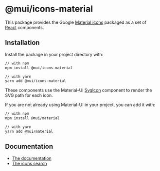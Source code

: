 # @mui/icons-material

This package provides the Google [Material icons](https://fonts.google.com/icons) packaged as a set of [React](https://facebook.github.io/react/) components.

## Installation

Install the package in your project directory with:

<!-- #default-branch-switch -->

```sh
// with npm
npm install @mui/icons-material

// with yarn
yarn add @mui/icons-material
```

<!-- #default-branch-switch -->

These components use the Material-UI [SvgIcon](https://material-ui.com/api/svg-icon/) component to
render the SVG path for each icon.

If you are not already using Material-UI in your project, you can add it with:

```sh
// with npm
npm install @mui/material

// with yarn
yarn add @mui/material
```

## Documentation

<!-- #default-branch-switch -->

- [The documentation](https://material-ui.com/components/icons/#svg-material-icons)
- [The icons search](https://material-ui.com/components/material-icons/)
